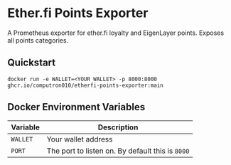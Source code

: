 # Ether.fi Points Exporter

A Prometheus exporter for ether.fi loyalty and EigenLayer points. Exposes all points categories.

## Quickstart

```
docker run -e WALLET=<YOUR WALLET> -p 8000:8000 ghcr.io/computron010/etherfi-points-exporter:main
```

## Docker Environment Variables
| Variable | Description |
| --- | --- |
| `WALLET` | Your wallet address |
| `PORT` | The port to listen on. By default this is `8000`|